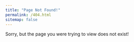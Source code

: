 ```yaml
---
title: "Page Not Found!"
permalink: /404.html
sitemap: false
---
```


Sorry, but the page you were trying to view does not exist!

